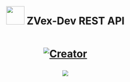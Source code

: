 <h1 align="center">
  <img src="https://media.giphy.com/media/QTfX9Ejfra3ZmNxh6B/giphy.gif" width="50">
  ZVex-Dev REST API
  

<p align="center">
  <a href="#"><img src="http://readme-typing-svg.herokuapp.com?color=d1fa02&center=true&vCenter=true&multiline=false&lines=Welcome+To+ZVex-Dev+REST+API+" alt=""></a>
</p>

<p align="center">
<a href="#"><img title="Creator" src="https://img.shields.io/badge/Creator-ZVexDev-red.svg?style=for-the-badge&logo=github"></a>
</p>

<p align="center">
  <img src="https://media.giphy.com/media/xT1XGLzUShu13Y5Z6E/giphy.gif">
</p>

